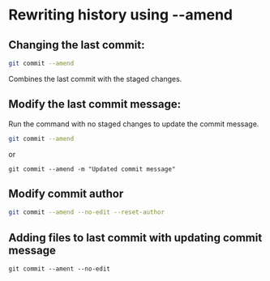 
# Rewriting history using --amend


## Changing the last commit:

```sh
git commit --amend
```

Combines the last commit with the staged changes.

## Modify the last commit message:

Run the command with no staged changes to update the commit message.

```sh
git commit --amend
```
or
```
git commit --amend -m "Updated commit message"
```

## Modify commit author

```sh
git commit --amend --no-edit --reset-author
```

## Adding files to last commit with updating commit message

```
git commit --ament --no-edit
```
